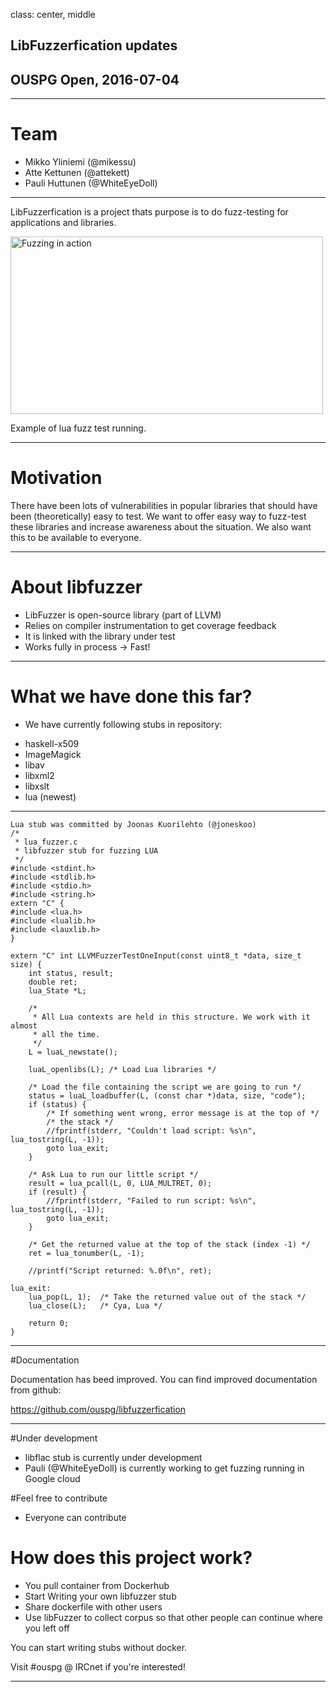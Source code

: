 class: center, middle

## LibFuzzerfication updates
## OUSPG Open, 2016-07-04

---

# Team

* Mikko Yliniemi (@mikessu)
* Atte Kettunen (@attekett)
* Pauli Huttunen (@WhiteEyeDoll)

---

LibFuzzerfication is a project thats purpose is to do fuzz-testing for applications and libraries.

<img src="https://raw.githubusercontent.com/ouspg/libfuzzerfication/master/pictures/fuzzing.png" width="500" height="284" alt="Fuzzing in action">

Example of lua fuzz test running.

---
# Motivation
There have been lots of vulnerabilities in popular libraries that should have been (theoretically) easy to test. We want to offer easy way to fuzz-test these libraries and increase awareness about the situation. We also want this to be available to everyone.

---

# About libfuzzer
* LibFuzzer is open-source library (part of LLVM)
* Relies on compiler instrumentation to get coverage feedback
* It is linked with the library under test
* Works fully in process -> Fast!

---

# What we have done this far?

* We have currently following stubs in repository:
- haskell-x509
- ImageMagick
- libav
- libxml2
- libxslt
- lua (newest)

---
```
Lua stub was committed by Joonas Kuorilehto (@joneskoo)
/*
 * lua_fuzzer.c
 * libfuzzer stub for fuzzing LUA
 */
#include <stdint.h>
#include <stdlib.h>
#include <stdio.h>
#include <string.h>
extern "C" {
#include <lua.h>
#include <lualib.h>
#include <lauxlib.h>
}

extern "C" int LLVMFuzzerTestOneInput(const uint8_t *data, size_t size) {
    int status, result;
    double ret;
    lua_State *L;

    /*
     * All Lua contexts are held in this structure. We work with it almost
     * all the time.
     */
    L = luaL_newstate();

    luaL_openlibs(L); /* Load Lua libraries */

    /* Load the file containing the script we are going to run */
    status = luaL_loadbuffer(L, (const char *)data, size, "code");
    if (status) {
        /* If something went wrong, error message is at the top of */
        /* the stack */
        //fprintf(stderr, "Couldn't load script: %s\n", lua_tostring(L, -1));
        goto lua_exit;
    }

    /* Ask Lua to run our little script */
    result = lua_pcall(L, 0, LUA_MULTRET, 0);
    if (result) {
        //fprintf(stderr, "Failed to run script: %s\n", lua_tostring(L, -1));
        goto lua_exit;
    }

    /* Get the returned value at the top of the stack (index -1) */
    ret = lua_tonumber(L, -1);

    //printf("Script returned: %.0f\n", ret);

lua_exit:
    lua_pop(L, 1);  /* Take the returned value out of the stack */
    lua_close(L);   /* Cya, Lua */

    return 0;
}
```

---
#Documentation

Documentation has beed improved. You can find improved documentation from github:

https://github.com/ouspg/libfuzzerfication

---

#Under development
- libflac stub is currently under development
- Pauli (@WhiteEyeDoll) is currently working to get fuzzing running in Google cloud

#Feel free to contribute
* Everyone can contribute

# How does this project work?
* You pull container from Dockerhub
* Start Writing your own libfuzzer stub
* Share dockerfile with other users
* Use libFuzzer to collect corpus so that other people can continue where you left off

You can start writing stubs without docker.

Visit #ouspg @ IRCnet if you're interested!

---
